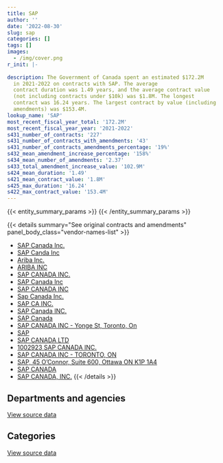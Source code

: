 ```yaml
---
title: SAP
author: ''
date: '2022-08-30'
slug: sap
categories: []
tags: []
images:
  - /img/cover.png
r_init: |-
  
description: The Government of Canada spent an estimated $172.2M
  in 2021-2022 on contracts with SAP. The average
  contract duration was 1.49 years, and the average contract value
  (not including contracts under $10k) was $1.8M. The longest
  contract was 16.24 years. The largest contract by value (including
  amendments) was $153.4M.
lookup_name: 'SAP'
most_recent_fiscal_year_total: '172.2M'
most_recent_fiscal_year_year: '2021-2022'
s431_number_of_contracts: '227'
s431_number_of_contracts_with_amendments: '43'
s431_number_of_contracts_amendments_percentage: '19%'
s432_mean_amendment_increase_percentage: '158%'
s434_mean_number_of_amendments: '2.37'
s433_total_amendment_increase_value: '102.9M'
s424_mean_duration: '1.49'
s421_mean_contract_value: '1.8M'
s425_max_duration: '16.24'
s422_max_contract_value: '153.4M'
---
```


<script src="/rmarkdown-libs/htmlwidgets/htmlwidgets.js"></script>
<link href="/rmarkdown-libs/datatables-css/datatables-crosstalk.css" rel="stylesheet" />
<script src="/rmarkdown-libs/datatables-binding/datatables.js"></script>
<script src="/rmarkdown-libs/jquery/jquery-3.6.0.min.js"></script>
<link href="/rmarkdown-libs/dt-core-bootstrap/css/dataTables.bootstrap.min.css" rel="stylesheet" />
<link href="/rmarkdown-libs/dt-core-bootstrap/css/dataTables.bootstrap.extra.css" rel="stylesheet" />
<script src="/rmarkdown-libs/dt-core-bootstrap/js/jquery.dataTables.min.js"></script>
<script src="/rmarkdown-libs/dt-core-bootstrap/js/dataTables.bootstrap.min.js"></script>
<link href="/rmarkdown-libs/crosstalk/css/crosstalk.min.css" rel="stylesheet" />
<script src="/rmarkdown-libs/crosstalk/js/crosstalk.min.js"></script>
<script src="/rmarkdown-libs/htmlwidgets/htmlwidgets.js"></script>
<link href="/rmarkdown-libs/datatables-css/datatables-crosstalk.css" rel="stylesheet" />
<script src="/rmarkdown-libs/datatables-binding/datatables.js"></script>
<script src="/rmarkdown-libs/jquery/jquery-3.6.0.min.js"></script>
<link href="/rmarkdown-libs/dt-core-bootstrap/css/dataTables.bootstrap.min.css" rel="stylesheet" />
<link href="/rmarkdown-libs/dt-core-bootstrap/css/dataTables.bootstrap.extra.css" rel="stylesheet" />
<script src="/rmarkdown-libs/dt-core-bootstrap/js/jquery.dataTables.min.js"></script>
<script src="/rmarkdown-libs/dt-core-bootstrap/js/dataTables.bootstrap.min.js"></script>
<link href="/rmarkdown-libs/crosstalk/css/crosstalk.min.css" rel="stylesheet" />
<script src="/rmarkdown-libs/crosstalk/js/crosstalk.min.js"></script>

{{< entity_summary_params >}}
{{< /entity_summary_params >}}

{{< details summary="See original contracts and amendments" panel_body_class="vendor-names-list" >}}
- [SAP Canada Inc.](https://search.open.canada.ca/en/ct/?sort=contract_value_f%20desc&page=1&search_text=%22SAP%20Canada%20Inc.%22)
- [SAP Canda Inc](https://search.open.canada.ca/en/ct/?sort=contract_value_f%20desc&page=1&search_text=%22SAP%20Canda%20Inc%22)
- [Ariba Inc.](https://search.open.canada.ca/en/ct/?sort=contract_value_f%20desc&page=1&search_text=%22Ariba%20Inc.%22)
- [ARIBA INC](https://search.open.canada.ca/en/ct/?sort=contract_value_f%20desc&page=1&search_text=%22ARIBA%20INC%22)
- [SAP CANADA INC.](https://search.open.canada.ca/en/ct/?sort=contract_value_f%20desc&page=1&search_text=%22SAP%20CANADA%20INC.%22)
- [SAP Canada Inc](https://search.open.canada.ca/en/ct/?sort=contract_value_f%20desc&page=1&search_text=%22SAP%20Canada%20Inc%22)
- [SAP CANADA INC](https://search.open.canada.ca/en/ct/?sort=contract_value_f%20desc&page=1&search_text=%22SAP%20CANADA%20INC%22)
- [Sap Canada Inc.](https://search.open.canada.ca/en/ct/?sort=contract_value_f%20desc&page=1&search_text=%22Sap%20Canada%20Inc.%22)
- [SAP CA INC.](https://search.open.canada.ca/en/ct/?sort=contract_value_f%20desc&page=1&search_text=%22SAP%20CA%20INC.%22)
- [SAP Canada INC.](https://search.open.canada.ca/en/ct/?sort=contract_value_f%20desc&page=1&search_text=%22SAP%20Canada%20INC.%22)
- [SAP Canada](https://search.open.canada.ca/en/ct/?sort=contract_value_f%20desc&page=1&search_text=%22SAP%20Canada%22)
- [SAP CANADA INC - Yonge St, Toronto, On](https://search.open.canada.ca/en/ct/?sort=contract_value_f%20desc&page=1&search_text=%22SAP%20CANADA%20INC%20-%20Yonge%20St%2c%20Toronto%2c%20On%22)
- [SAP](https://search.open.canada.ca/en/ct/?sort=contract_value_f%20desc&page=1&search_text=%22SAP%22)
- [SAP CANADA LTD](https://search.open.canada.ca/en/ct/?sort=contract_value_f%20desc&page=1&search_text=%22SAP%20CANADA%20LTD%22)
- [1002923 SAP CANADA INC.](https://search.open.canada.ca/en/ct/?sort=contract_value_f%20desc&page=1&search_text=%221002923%20SAP%20CANADA%20INC.%22)
- [SAP CANADA INC - TORONTO, ON](https://search.open.canada.ca/en/ct/?sort=contract_value_f%20desc&page=1&search_text=%22SAP%20CANADA%20INC%20-%20TORONTO%2c%20ON%22)
- [SAP, 45 O’Connor, Suite 600, Ottawa ON K1P 1A4](https://search.open.canada.ca/en/ct/?sort=contract_value_f%20desc&page=1&search_text=%22SAP%2c%2045%20O%27Connor%2c%20Suite%20600%2c%20Ottawa%20ON%20K1P%201A4%22)
- [SAP CANADA](https://search.open.canada.ca/en/ct/?sort=contract_value_f%20desc&page=1&search_text=%22SAP%20CANADA%22)
- [SAP CANADA, INC.](https://search.open.canada.ca/en/ct/?sort=contract_value_f%20desc&page=1&search_text=%22SAP%20CANADA%2c%20INC.%22)
{{< /details >}}

## Departments and agencies

<div id="htmlwidget-1" style="width:100%;height:auto;" class="datatables html-widget"></div>
<script type="application/json" data-for="htmlwidget-1">{"x":{"style":"bootstrap","filter":"none","vertical":false,"data":[["<a href=\"/departments/aafc-aac/\">Agriculture and Agri-Food Canada<\/a>","<a href=\"/departments/aandc-aadnc/\">Crown-Indigenous Relations and Northern Affairs Canada<\/a>","<a href=\"/departments/cbsa-asfc/\">Canada Border Services Agency<\/a>","<a href=\"/departments/ced-dec/\">Canada Economic Development for Quebec Regions<\/a>","<a href=\"/departments/cic/\">Immigration, Refugees and Citizenship Canada<\/a>","<a href=\"/departments/cra-arc/\">Canada Revenue Agency<\/a>","<a href=\"/departments/csa-asc/\">Canadian Space Agency<\/a>","<a href=\"/departments/csc-scc/\">Correctional Service of Canada<\/a>","<a href=\"/departments/csps-efpc/\">Canada School of Public Service<\/a>","<a href=\"/departments/dfatd-maecd/\">Global Affairs Canada<\/a>","<a href=\"/departments/dfo-mpo/\">Fisheries and Oceans Canada<\/a>","<a href=\"/departments/dnd-mdn/\">National Defence<\/a>","<a href=\"/departments/elections/\">Elections Canada<\/a>","<a href=\"/departments/esdc-edsc/\">Employment and Social Development Canada<\/a>","<a href=\"/departments/hc-sc/\">Health Canada<\/a>","<a href=\"/departments/nrc-cnrc/\">National Research Council Canada<\/a>","<a href=\"/departments/nserc-crsng/\">Natural Sciences and Engineering Research Council of Canada<\/a>","<a href=\"/departments/pch/\">Canadian Heritage<\/a>","<a href=\"/departments/pwgsc-tpsgc/\">Public Services and Procurement Canada<\/a>","<a href=\"/departments/rcmp-grc/\">Royal Canadian Mounted Police<\/a>","<a href=\"/departments/ssc-spc/\">Shared Services Canada<\/a>","<a href=\"/departments/statcan/\">Statistics Canada<\/a>","<a href=\"/departments/tbs-sct/\">Treasury Board of Canada Secretariat<\/a>","<a href=\"/departments/tc/\">Transport Canada<\/a>"],[167513.46,null,1555790.42,null,1360581.29,3527675.67,11421.55,211164.79,null,12374.05,null,7183884.45,43917.6,3388313.89,129405.03,1200300.12,null,209758.39,903907.18,568911.88,371624.38,34760.29,1087583.48,160394.6],[1062797.94,293347.48,1715859.68,17470.45,198788.7,3854332.76,11520.5,271180.05,null,13056.21,4232326.82,7376067.12,51255.54,1499015.56,147993.72,1201709.98,19841.66,115802.37,3794611.98,574073.56,3351236.43,384313.94,4109351.5,160767.36],[1808835.21,null,1642027.02,null,1227675.95,5360762.97,11520.5,445293.63,44174.8,248990.75,2888695.43,5885862.12,45708.65,1018247.55,99584.7,786088.1,118469.21,191369.47,5484573.09,5873795.28,1820411.17,56787.4,6981465.09,147193.8],[335768.1,null,362727.63,null,261014.55,3830595.96,null,null,135494.13,null,null,153467110.2,26713.57,927666.92,20036.64,1099945.86,null,45290.4,3026578.67,1614954.53,190079.42,413654.83,6439693.67,null]],"container":"<table class=\"table table-striped table-hover row-border order-column display\">\n  <thead>\n    <tr>\n      <th>Department<\/th>\n      <th>2018-2019<\/th>\n      <th>2019-2020<\/th>\n      <th>2020-2021<\/th>\n      <th>2021-2022<\/th>\n    <\/tr>\n  <\/thead>\n<\/table>","options":{"order":[[4,"desc"]],"pageLength":10,"autoWidth":true,"columnDefs":[{"targets":1,"render":"function(data, type, row, meta) {\n    return type !== 'display' ? data : DTWidget.formatCurrency(data, \"$\", 2, 3, \",\", \".\", true, null);\n  }"},{"targets":2,"render":"function(data, type, row, meta) {\n    return type !== 'display' ? data : DTWidget.formatCurrency(data, \"$\", 2, 3, \",\", \".\", true, null);\n  }"},{"targets":3,"render":"function(data, type, row, meta) {\n    return type !== 'display' ? data : DTWidget.formatCurrency(data, \"$\", 2, 3, \",\", \".\", true, null);\n  }"},{"targets":4,"render":"function(data, type, row, meta) {\n    return type !== 'display' ? data : DTWidget.formatCurrency(data, \"$\", 2, 3, \",\", \".\", true, null);\n  }"},{"width":"16%","targets":[1,2,3,4]},{"className":"dt-right","targets":[1,2,3,4]}],"orderClasses":false}},"evals":["options.columnDefs.0.render","options.columnDefs.1.render","options.columnDefs.2.render","options.columnDefs.3.render"],"jsHooks":[]}</script>
<p class="text-right">
<a href="https://github.com/GoC-Spending/contracts-data/tree/main/data/out/vendors/sap/summary_by_fiscal_year_by_department.csv" class="source-data-link btn btn-link">View source data</a>
</p>

## Categories

<div id="htmlwidget-2" style="width:100%;height:auto;" class="datatables html-widget"></div>
<script type="application/json" data-for="htmlwidget-2">{"x":{"style":"bootstrap","filter":"none","vertical":false,"data":[["<a href=\"/categories/defence/\">Defence<\/a>","<a href=\"/categories/professional_services/\">Professional services<\/a>","<a href=\"/categories/information_technology/\">Information technology<\/a>","<a href=\"/categories/human_capital/\">Human capital<\/a>"],[7183884.45,531234.8,14414163.27,null],[7376067.12,5674173.63,21370721.05,35759.5],[5882789.67,5573645.77,30688174.55,42921.9],[153455578.53,1303572.43,17416198.1,21976.02]],"container":"<table class=\"table table-striped table-hover row-border order-column display\">\n  <thead>\n    <tr>\n      <th>Category<\/th>\n      <th>2018-2019<\/th>\n      <th>2019-2020<\/th>\n      <th>2020-2021<\/th>\n      <th>2021-2022<\/th>\n    <\/tr>\n  <\/thead>\n<\/table>","options":{"order":[[4,"desc"]],"dom":"t","pageLength":30,"autoWidth":true,"columnDefs":[{"targets":1,"render":"function(data, type, row, meta) {\n    return type !== 'display' ? data : DTWidget.formatCurrency(data, \"$\", 2, 3, \",\", \".\", true, null);\n  }"},{"targets":2,"render":"function(data, type, row, meta) {\n    return type !== 'display' ? data : DTWidget.formatCurrency(data, \"$\", 2, 3, \",\", \".\", true, null);\n  }"},{"targets":3,"render":"function(data, type, row, meta) {\n    return type !== 'display' ? data : DTWidget.formatCurrency(data, \"$\", 2, 3, \",\", \".\", true, null);\n  }"},{"targets":4,"render":"function(data, type, row, meta) {\n    return type !== 'display' ? data : DTWidget.formatCurrency(data, \"$\", 2, 3, \",\", \".\", true, null);\n  }"},{"width":"16%","targets":[1,2,3,4]},{"className":"dt-right","targets":[1,2,3,4]}],"orderClasses":false,"lengthMenu":[10,25,30,50,100]}},"evals":["options.columnDefs.0.render","options.columnDefs.1.render","options.columnDefs.2.render","options.columnDefs.3.render"],"jsHooks":[]}</script>
<p class="text-right">
<a href="https://github.com/GoC-Spending/contracts-data/tree/main/data/out/vendors/sap/summary_by_fiscal_year_by_category.csv" class="source-data-link btn btn-link">View source data</a>
</p>
